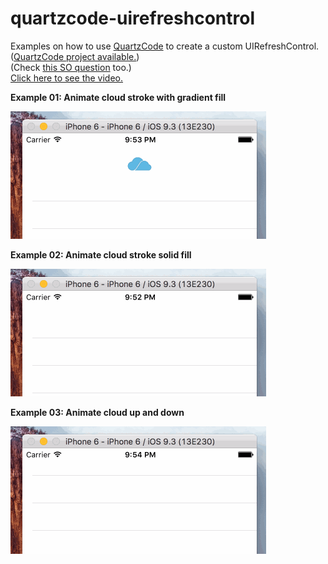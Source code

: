 # quartzcode-uirefreshcontrol
Examples on how to use [QuartzCode](http://www.quartzcodeapp.com) to create a custom UIRefreshControl.  
([QuartzCode project available.](https://github.com/backslash-f/quartzcode-uirefreshcontrol/blob/master/QuartzCode-Project/CloudAnimation.qc))  
(Check [this SO question](http://stackoverflow.com/a/37162261/584548) too.)  
[Click here to see the video.](http://cl.ly/2t0i0u0G2V12)

**Example 01: Animate cloud stroke with gradient fill**

[![Animate cloud stroke with gradient fill](https://github.com/Conaaando/quartzcode-uirefreshcontrol/blob/master/Demo/AnimateCloudStrokeWithGradientFill.gif)](http://cl.ly/2t0i0u0G2V12)

**Example 02: Animate cloud stroke solid fill**

[![Animate cloud stroke solid fill](https://github.com/Conaaando/quartzcode-uirefreshcontrol/blob/master/Demo/AnimateCloudStrokeWithSolidFill.gif)](http://cl.ly/2t0i0u0G2V12)

**Example 03: Animate cloud up and down**

[![Animate cloud up and down](https://github.com/Conaaando/quartzcode-uirefreshcontrol/blob/master/Demo/AnimateCloudUpAndDown.gif)](http://cl.ly/2t0i0u0G2V12)
